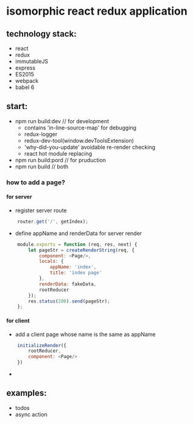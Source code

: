 # isomorphic react redux application


## technology stack:
- react
- redux
- immutableJS
- express
- ES2015
- webpack
- babel 6

## start:
- npm run build:dev   // for development
    - contains 'in-line-source-map' for debugging
    - redux-logger
    - redux-dev-tool(window.devToolsExtension)
    - 'why-did-you-update' avoidable re-render checking
    - react hot module replacing
- npm run build:pord  // for pruduction
- npm run build       // both

### how to add a page?
#### for server
* register server route
``` javascript
    router.get('/', getIndex);
```
* define appName and renderData for server render
``` javascript
    module.exports = function (req, res, next) {
        let pageStr = createRenderString(req, {
            component: <Page/>,
            locals: {
                appName: 'index',
                title: 'index page'
            },
            renderData: fakeData,
            rootReducer
        });
        res.status(200).send(pageStr);
    };
```

#### for client
* add a client page whose name is the same as appName
``` javascript
    initializeRender({
        rootReducer,
        component: <Page/>
    })
```
*

## examples:
* todos
* async action
